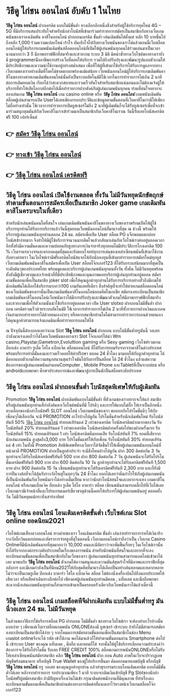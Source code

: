 # วิธีดู ไก่ชน ออนไลน์  อับดับ 1 ในไทย

**วิธีดู ไก่ชน ออนไลน์** ฝากเครดิต แบบไม่มีขั้นต่ำ  ทางเลือกอีกหนึ่งสิ่งสำหรับผู้ใช้บริการยุคใหม่ 4G – 5G ที่มีบริการแสนประทับใจสำหรับนักล่าโบนัสที่เข้ามาร่วมทำรายการสมัครเป็นสมาชิกกับทางเว็บเกมพนันของเราลงเดิมพัน คาสิโนออนไลน์ ฝากถอนเครดิต ขั้นต่ำ เล่นเดิมพันได้ตั้งแต่ หลัก 10 บาทขึ้นไปถึงหลัก 1,000 ร่วมความแปลกใหม่ เร้าใจ บันเทิงใจไปกับทางเว็บพนันของเราได้แล้วตอนนี้เว็บสล็อตออนไลน์ผู้ให้บริการเกมพนันเดิมพันสล็อตออนไลน์ที่เปิดให้ผู้เล่นพนันทุกคนได้ร่วมเล่นมาเป็นเวลานานมากกว่า 3 ปี มีภาพกราฟฟิกที่สมจริงและสวยงาม ระบบ 3 มิติ
มิหนำซ้ำทางเว็บไซต์ของทางเรายังมี programmerมืออาชีพการสร้างเว็บที่คอยให้บริการ  รวมไปถึงปรับปรุงและพัฒนารูปแบบตัวเกมให้มีประสิทธิภาพและความน่าใช้งานอยู่อย่างสม่ำเสมอ เพื่อที่ให้ผู้ที่เข้ามาใช้บริการได้รับการดูแลจากทางเว็บเกมของเราอย่างเต็มที่โดยไม่ขาดตกบกพร่องแม้แต่น้อย เว็บพนันออนไลน์ผู้ให้บริการเกมเดิมพันคาสิโนของทางค่ายเกมเดิมพันออนไลน์นั้นยังเป็นระบบอัตโนมัติใช้เวลาในการทำรายการไม่เกิน 2 นาที ต่อการเติมยอดเงิน เรียกได้ว่าสะดวกสบายและรวดเร็วทันใจสำหรับสมาชิกแน่นอนและไม่ต้องแจ้งผู้ให้บริการที่ทำให้เสียโอกาสอีกต่อไปเมื่อทำรายการฝากตังค์กับผู้เล่นเกมพนันทุกคน
ท่านที่สนใจอยากจะลองเล่นเกม **วิธีดู ไก่ชน ออนไลน์** เกม casino online หรือ ***วิธีดู ไก่ชน ออนไลน์*** เกมพนันเดิมพันสล็อตผู้เล่นสามารถเปิด Userได้เลยเพียงกรอกประวัติและข้อมูลตามขั้นตอนที่เว็บคาสิโนเรามีให้เพียงไม่กี่อย่างเท่านั้น ใช้เวลาการทำรายการเปิดยูสเซอร์ไม่ถึง 2 นาทีผู้เดิมพันก็จะได้รับยูสเซอร์เพื่อที่จะเข้ามาร่วมสนุกสุดมันส์กับเว็บคาสิโนเราเข้าร่วมมาเป็นสมาชิกกับเว็บคาสิโนเราณ วันนี้รับเลยโบนัสเครดิตฟรี 100 เปอร์เซ็นต์

## 👉 [สมัคร วิธีดู ไก่ชน ออนไลน์](https://archa888.com/)
## 👉 [ทางเข้า วิธีดู ไก่ชน ออนไลน์](https://archa888.com/)
## 👉 [วิธีดู ไก่ชน ออนไลน์ เครดิตฟรี](https://archa888.com/)

## วิธีดู ไก่ชน ออนไลน์ เปิดใช้งานตลอด ทั้งวัน ไม่มีวันหยุดนักขัตฤกษ์ทำตามขั้นตอนการสมัครเพื่อเป็นสมาชิก Joker game เกมเดิมพันคาสิโนครบจบในที่เดียว

สำหรับนักเล่นพนันคนใดที่สนใจ เล่นเกมเดิมพันพนันคาสิโนของทางเว็บของเราพร้อมเปิดให้ผู้ใช้บริการทุกท่านได้รับการบริการแล้ววันนี้สุดยอดเว็บพนันออนไลน์ที่มาแรงที่สุด ณ ช่วงนี้ พร้อมให้บริการผู้เล่นเกมพนันทุกท่านตลอด 24 ชม. สมัครเพื่อเปิด User สล็อต PG แจ็กพอตแตกบ่อย โบนัสเข้าง่ายมาก จึงทำให้มีผู้ใช้บริการจำนวนมากติดใจแล้วกลับมาเล่นกับเว็บไซต์เราต่ออยู่ตลอดเวลา อีกทั้งยังมีความมั่นคงและความปลอดภัยสูงทางการเงินจ่ายจริงทุกยอดไม่มีประวัติการโกงเครดิต 100 % เว็บเราครบวงจรและครอบคลุมที่สุดและยังตอบโจทย์ทุกการเล่นของเหล่าเซียนพนันที่เข้ามาใช้งานกับทางค่ายเรา
ในเว็บไซต์เรามีฟรีเครดิตโบนัสแจกให้กับนักลงทุนที่เข้ามาทำรายการสมัครใหม่ทุกยูส เว็บเกมเดิมพันพนันคาสิโนสมัครเพื่อเปิด User สล็อตโจ๊กเกอร์123 ที่ได้รับกระแสนิยมมากที่สุดเป็นระดับต้นๆของประเทศไทย พร้อมดูแลและบริการผู้เล่นเกมพนันทุกคนทั้งวัน ทั้งคืน ไม่มีวันหยุดพร้อมทั้งยังมีผู้เชี่ยวชาญและเจ้าหน้าที่ที่มีประสิทธิภาพและคุณภาพคอยบริการผู้เล่นทุกท่านอยู่ตลอด สมัครตามขั้นตอนเพื่อเป็นสมาชิก joker slot เพื่อให้คุณลูกค้าทุกท่านได้รับการบริการอย่างทั่วถึงมีเกมให้นักเดิมพันได้เลือกใช้บริการมากกว่า100 เกมกันเลยทีเดียว
สิ่งสำคัญที่จะทำให้ค่ายเกมสล็อตออนไลน์ของเว็บเดิมพันของเรานั้นเป็นเกมเดิมพันคาสิโนออนไลน์ยอดฮิตในเอเชีย สมัครลงทะเบียนเป็นสมาชิก  เกมเดิมพันคาสิโนออนไลน์เว็บพนันเราได้มีการปรับปรุงและพัฒนาตัวเกมให้มีภาพกราฟฟิกที่สมจริงและสวยงามเพื่อให้ตัวเกมนั้นน่าใช้บริการอยู่ตลอดเวลา เปิด User slotxo ฝากถอนไม่มีขั้นต่ำ ฝากถอน เครดิตรวดเร็วด้วยระบบอัตโนมัติ ใช้เวลาการทำรายการไม่เกิน 2 นาทีทั้งรายการฝากเงินและถอนเงินสามารถทำรายการได้ด้วยตนเองง่ายๆ หรือหากสมาชิกท่านใดไม่สามารถทำรายการถอนด้วยตนเองได้คุณลูกค้าสามารถแจ้งแอดมินเพื่อทำรายการถอนให้ได้

ณ ปัจจุบันนี้ต้องบอกเลยว่าเกม Slot **วิธีดู ไก่ชน ออนไลน์** ฝากถอน แบบไม่มีขั้นต่ำทรูมันนี่ วอเลท กำลังมาแรงเลยก็ว่าได้โดยเว็บพนันของทางเรา Slot โจ๊กเกอร์ได้นำ  Wm casino,Playstar,Gametron,Evoluttion gaming หรือ Sexy gaming เว็บไซต์รวมเกมป๊อกเด้ง บาคาร่า รูเล็ต ไฮโล แบ็กแจ๊ค สล็อตออนไลน์ ที่ได้รับการยอมรับจากจากคาสิโนต่างประเทศ พร้อมบริการอย่าดีมั่นคงและรวดเร็วคอยให้คำปรึกษา ตลอด 24 ชั่วโมง มามอบให้กับลูกค้าทุกท่าน ได้มีออกแบบตัวเกมให้ความสนุกสนานสุดเร้าใจมันไปกับการปั่นสล็อต ได้ 24 ชั่วโมง แล้วแต่ความต้องการของผู้เล่นเกมพนันผ่านบนComputer , Mobile Phone และTabletที่เป็นระบบios หรือ androidแบบพกพา ศึกษาประสบการณ์และพัฒนาสู่การเป็นนักปั่นสล็อตระดับประเทศ

## วิธีดู ไก่ชน ออนไลน์ ฝากถอนขั้นต่ำ โบนัสสุดพิเศษให้กับผู้เดิมพัน

 Promotion  **วิธีดู ไก่ชน ออนไลน์** ฝากเดิมพันแบบไม่มีขั้นต่ำ ที่ตัวเกมของเราอยากจะให้แก่  สมาชิก หรือผู้เล่นพนันทุกท่านที่กำลังค้นหาเว็บไซต์พนันที่มี โปรดีๆ และการให้แบบไม่กั๊ก ให้เราเป็นอีกหนึ่งทางเลือกของนักล่าโบนัสฟรี SLOT ออนไลน์ เว็บเกมพนันของเรา ขอบอกกับโปรโมชั่นดีๆ ให้กับเพื่อนๆได้เลือกกัน จะมี PROMOTION อะไรบ้างไปดูกัน
โปรโมชั่นสำหรับนักเดิมพันใหม่ รับโบนัสทันที 50% [วิธีดู ไก่ชน ออนไลน์](https://archa888.com/) ทำยอดเทิร์นแค่ 2 เท่าของเครดิต
โบนัสเครดิตฝากแรกของวัน รับโบนัสทันที 20% ทำยอดเทิร์นแค่ 1 เท่าของเครดิต
โบนัสเครดิตฝากครั้งต่อไปของฝากครั้งแรก รับโบนัสทันที 15% ทำยอดเทิร์นแค่ 1 เท่า
โบนัสเครดิตคืนยอดเสีย รับโบนัสทันที 7% ยอดที่เสียจากนักเล่นเกมพนัน สูงสุดถึง3,000 บาท
โปรโมชั่นแชร์ให้กับเพื่อน รับโบนัสทันที 30% ทำยอดเทิร์นแค่ 4 เท่า
ในทั้งนี้ Promotion สิทธิพิเศษที่ทางเว็บเราได้จัดขึ้นไว้ให้เพื่อผู้เล่นเกมพนันออนไลน์ที่หน้าตาดี  PROMOTION ฝากเป็นลูกค้าประจำ จะมีสิ่งไหนบ้างไปดูกัน
ฝาก 300 ติดต่อกัน 3 วัน ทุกท่านจะได้รับโบนัสเครดิตฟรีทันที 500 บาท
ฝาก 800 ติดต่อกัน 7 วัน ผู้เล่นพนันจะได้รับโปรโมชั่นเครดิตฟรีทันที 900 บาท
ฝาก 600 ติดต่อกัน 10 วัน ลูกค้าทุกท่านจะได้รับเครดิตฟรีทันที 1,500 บาท
ฝาก 900 ติดต่อกัน 15 วัน เซียนพนันทุกท่านจะได้รับเครดิตฟรีทันที 2,300 บาท
และก็ยังมีการปั่นวงล้อที่จะได้ลุ้นรับรางวัลใหญ่ในทุกๆวัน 24 ชั่วโมง บอกได้เลยว่าคืนกำไรให้กับผู้เล่นเกมพนันที่เป็นนักเดิมพันกับเว็บพนันเราได้อย่างเต็มเปี่ยม หากว่านักล่าโบนัสสนใจและอยากจะแทง เกมคาสิโนออนไลน์ หรือเกมแบ็กแจ๊ค ป๊อกเด้ง รูเล็ต ไฮโล บาคาร่า สล็อต เซียนพนันสามารถคลิ๊กไปที่เว็บได้เลย เว็บเกมเรามีเจ้าหน้าที่และโปรแกรมเมอร์เชี่ยวชาญด้านนี้คอยให้บริการให้ผู้เล่นเกมพนันอยู่ ตลอดทั้งวัน ไม่มีวันหยุดแม้กระทั่งเสาร์อาทิตย์

## วิธีดู ไก่ชน ออนไลน์ โอนเติมเครดิตขั้นต่ำ  เว็บไซต์เกม Slot online ยอดนิยม2021

เว็บไซต์เกมเสี่ยงดวงออนไลน์ ทางค่ายของเรา โอนเติมเครดิต ขั้นต่ำ เล่นง่ายทำรายการง่ายได้เงินจริง รางวัลบิ๊กวินแตกบ่อยและอัตราการจ่ายสูงที่สุในตอนนี้ เว็บเกมออนไลน์เราถือว่าเป็น เว็บเกม  Casino Onlineที่มีนักเดิมพันมากที่สุดมากกว่า 10,000 คนและมีอัตราว่าจะเพิ่มขึ้นเรื่อยๆ ในเว็บไซต์เรานั้นยังได้รับจากองค์กรระบดับประเทศในเรื่องของการพนัน สำหรับนักพนันที่สนใจและอยากที่จะลงทะเบียนตามขั้นตอนเพื่อเป็นสมาชิกกับในเว็บของเรา ผู้เล่นเกมพนันทุกท่านสามารถแอดไลน์เข้ามาได้เลย
	มาพบกับ **วิธีดู ไก่ชน ออนไลน์** ตัวเกมให้ความสนุกและความมันส์สุดเร้าใจที่มีภาพและกราฟิกที่สุดอลังการ และมีเกมกำลังเป็นที่นิยม2021ให้กับสุดฮิตที่มาแรงได้เลือกปั่นอย่างล้นหลามและหลากหลาย  ไม่ว่าจะเป็นเกมรูเล็ต  ป๊อกเด้ง บาคาร่า ไฮโล แบ็กแจ๊ค สล็อต ไม่ต้องนั่งเครื่องบินไปถึงนอกประเทศให้เสียเวลา หรือเสียค่าเดินทางอีกต่อไป เพียงแค่ผู้เล่นพนันทุกท่านมีคอม , แท็บเลต และมือถือพกพาสะดวกนักเล่นเกมพนันทุกท่านก็สามารถเข้ามาเป็นครอบครัวเดียวกับเว็บพนันเราได้แล้วเดี๋ยวนี้

## วิธีดู ไก่ชน ออนไลน์ เกมสล็อตพีจีฝากเดิมพัน แบบไม่มีขั้นต่ำทรู มันนี่วอเลท 24 ชม. ไม่มีวันหยุด

ในส่วนของวิธีการใช้บริการสล็อต PG ฝากถอน ไม่มีขั้นต่ำ ของทางเว็บไซต์เรา จะต้องทำอะไรบ้างนั้น แบบง่าย ๆ เพียงแค่เว็บเราสล็อตเกมพนัน ONLONEต้องมี ยูสเซอร์ เข้าระบบ ถ้ายังไม่มีสามารถสมัครลงทะเบียนเป็นสมาชิกได้ง่าย ๆ จากโหมดการสมัครตามขั้นตอนเพื่อเป็นสมาชิกในช่อง Menu เกมslot onlineจึงจะได้ รหัส เข้าใช้งาน พอได้มาแล้วก็ให้ทำตามขั้นตอนผ่าน Smartphone ต่อไปนี้
เข้าระบบ User  ของคุณ แท็บเลต , มือถือ และคอมก็ได้
จากนั้นให้ผู้ใช้บริการเลือกความประสงค์ว่า ต้องการจะได้รับโปรโมชั่น รับเลย FREE CREDIT 100% สล็อตเกมการพนันONLONEหรือไม่รับ
ให้เหล่าเซียนพนันสมัครสมาชิก คลิก **วิธีดู ไก่ชน ออนไลน์** ฝาก ถอน Auto ภาพในเว็บจะปรากฏเลขบัญชีพร้อมธนาคาร หรือบัญชี True Wallet ของผู้ให้บริการขึ้นมา
คัดลอกหมายเลขบัญชี หรือบัญชี **วิธีดู ไก่ชน ออนไลน์** ทรู วอเลท ของคุณลูกค้าทุกท่าน แล้วทำธุรกรรมระบบโอนเติมเครดิต แบบไม่มีขั้นต่ำได้เลย
หลังจากทำรายการ รอประมาณเพียง 1 นาที ระบบจะเติมเงินเข้าบัญชี Pg Slotของนักล่าโบนัสฟรีผู้สมัครสมาชิก
ถ้ามีปัญหาเรื่องเงินไม่เข้า กรุณาติดต่อพนักงานที่มีคุณภาพ ที่ทำเรื่องลงทะเบียนตามขั้นตอนเพื่อเป็นสมาชิกผ่านช่องทางการติดต่อที่แนบเอาไว้ทางหน้าเว็บเกมสล็อตโจ๊กเกอร์123



